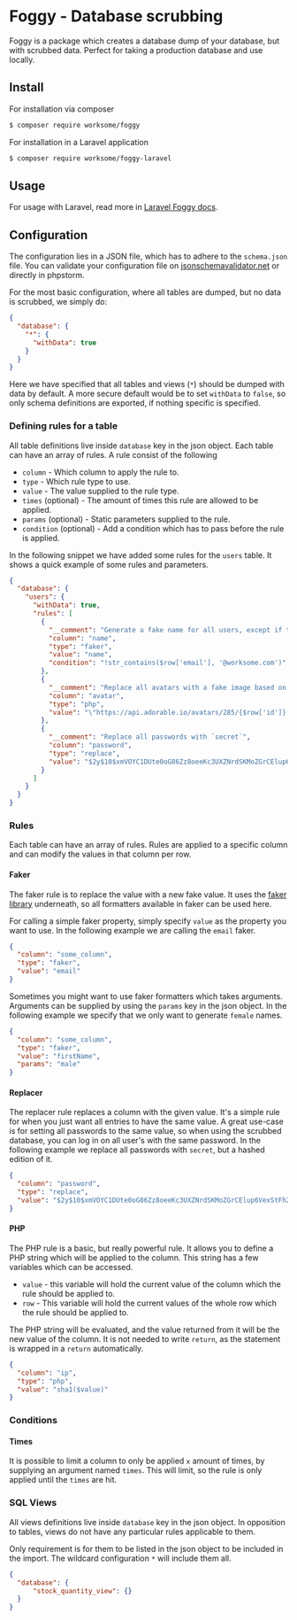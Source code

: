 # Foggy - Database scrubbing

Foggy is a package which creates a database dump of your database, but with scrubbed data.
Perfect for taking a production database and use locally.

## Install

For installation via composer
````bash
$ composer require worksome/foggy
````

For installation in a Laravel application
```bash
$ composer require worksome/foggy-laravel
```

## Usage

For usage with Laravel, read more in [Laravel Foggy docs](https://github.com/worksome/foggy-laravel#usage).

## Configuration

The configuration lies in a JSON file, which has to adhere to the `schema.json` file.
You can validate your configuration file on [jsonschemavalidator.net](https://www.jsonschemavalidator.net/) or directly in phpstorm.

For the most basic configuration, where all tables are dumped, but no data is scrubbed, we simply do:

```json
{
  "database": {
    "*": {
      "withData": true
    }
  }
}
```

Here we have specified that all tables and views (`*`) should be dumped with data by default.
A more secure default would be to set `withData` to `false`, so only schema definitions are exported, if nothing specific is specified.

### Defining rules for a table

All table definitions live inside `database` key in the json object.
Each table can have an array of rules. A rule consist of the following
- `column` - Which column to apply the rule to.
- `type` - Which rule type to use.
- `value` - The value supplied to the rule type.
- `times` (optional) - The amount of times this rule are allowed to be applied.
- `params` (optional) - Static parameters supplied to the rule.
- `condition` (optional) - Add a condition which has to pass before the rule is applied.

In the following snippet we have added some rules for the `users` table.
It shows a quick example of some rules and parameters.

```json
{
  "database": {
    "users": {
      "withData": true,
      "rules": [
        {
          "__comment": "Generate a fake name for all users, except if they are our own employees",
          "column": "name",
          "type": "faker",
          "value": "name",
          "condition": "!str_contains($row['email'], '@worksome.com')"
        },
        {
          "__comment": "Replace all avatars with a fake image based on their user id.",
          "column": "avatar",
          "type": "php",
          "value": "\"https://api.adorable.io/avatars/285/{$row['id']}.png\""
        },
        {
          "__comment": "Replace all passwords with `secret`",
          "column": "password",
          "type": "replace",
          "value": "$2y$10$xmVOYC1DUte0oG86Zz8oeeKc3UXZNrdSKMoZGrCElup6VexStFh22"
        }
      ]
    }
  }
}
```

### Rules

Each table can have an array of rules. Rules are applied to a specific column and can modify
the values in that column per row.

#### Faker

The faker rule is to replace the value with a new fake value.
It uses the [faker library](https://github.com/fzaninotto/Faker) underneath, so all formatters
available in faker can be used here.

For calling a simple faker property, simply specify `value` as the property you want to use.
In the following example we are calling the `email` faker.

```json
{
  "column": "some_column",
  "type": "faker",
  "value": "email"
}
```

Sometimes you might want to use faker formatters which takes arguments. Arguments can be
supplied by using the `params` key in the json object.
In the following example we specify that we only want to generate `female` names.

```json
{
  "column": "some_column",
  "type": "faker",
  "value": "firstName",
  "params": "male"
}
```

#### Replacer

The replacer rule replaces a column with the given value.
It's a simple rule for when you just want all entries to have the same value. A great use-case is for
setting all passwords to the same value, so when using the scrubbed database, you can log in on all user's
with the same password.
In the following example we replace all passwords with `secret`, but a hashed edition of it.

```json
{
  "column": "password",
  "type": "replace",
  "value": "$2y$10$xmVOYC1DUte0oG86Zz8oeeKc3UXZNrdSKMoZGrCElup6VexStFh22"
}
```

#### PHP

The PHP rule is a basic, but really powerful rule. It allows you to define a PHP string which will be applied
to the column.
This string has a few variables which can be accessed.
- `value` - this variable will hold the current value of the column which the rule should be applied to.
- `row` - This variable will hold the current values of the whole row which the rule should be applied to.

The PHP string will be evaluated, and the value returned from it will be the new value of the column. It is
not needed to write `return`, as the statement is wrapped in a `return` automatically.

```json
{
  "column": "ip",
  "type": "php",
  "value": "sha1($value)"
}
```

### Conditions

#### Times

It is possible to limit a column to only be applied `x` amount of times, by supplying an argument named
`times`. This will limit, so the rule is only applied until the `times` are hit.

### SQL Views

All views definitions live inside `database` key in the json object.
In opposition to tables, views do not have any particular rules applicable to them.

Only requirement is for them to be listed in the json object to be included in the import.
The wildcard configuration `*` will include them all.

```json
{
  "database": {
      "stock_quantity_view": {}
  }
}
```
